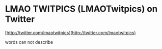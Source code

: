 <!--
id: 2075802195
link: http://tumblr.atmos.org/post/2075802195/lmao-twitpics-lmaotwitpics-on-twitter
slug: lmao-twitpics-lmaotwitpics-on-twitter
date: Thu Dec 02 2010 16:16:05 GMT-0800 (PST)
publish: 2010-12-02
tags: 
title: LMAO TWITPICS (LMAOTwitpics) on Twitter
-->


LMAO TWITPICS (LMAOTwitpics) on Twitter
=======================================

[http://twitter.com/lmaotwitpics](http://twitter.com/lmaotwitpics)

words can not describe

